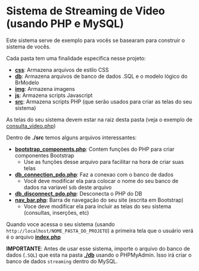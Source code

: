 # Sistema de Streaming de Video (usando PHP e MySQL)

Este sistema serve de exemplo para vocês se basearam para construir o sistema de vocês.

Cada pasta tem uma finalidade especifica nesse projeto:
- **[css](./css)**: Armazena arquivos de estilo CSS
- **[db](./db)**: Armazena arquivos de banco de dados .SQL e o modelo lógico do BrModelo
- **[img](./img)**: Armazena imagens 
- **[js](./js)**: Armazena scripts Javascript
- **[src](./src)**: Armazena scripts PHP (que serão usados para criar as telas do seu sistema)

As telas do seu sistema devem estar na raiz desta pasta (veja o exemplo de [consulta_video.php](./consulta_video.php))

Dentro de **./src** temos alguns arquivos interessantes:
- **[bootstrap_components.php](./src/bootstrap_components.php)**: Contem funções do PHP para criar componentes Bootstrap
  - Use as funções desse arquivo para facilitar na hora de criar suas telas
- **[db_connection_pdo.php](./src/db_connection_pdo.php)**: Faz a conexao com o banco de dados
  - Você deve modificar ela para colocar o nome do seu banco de dados na variavel `$db` deste arquivo
- **[db_disconnect_pdo.php](./src/db_disconnect_pdo.php)**: Desconecta o PHP do DB 
- **[nav_bar.php](./src/nav_bar.php)**: Barra de navegação do seu site (escrita em Bootstrap)
  - Voce deve modificar ela para incluir as telas do seu sistema (consultas, inserções, etc)

Quando voce acessa o seu sistema (usando `http://localhost/NOME_PASTA_DO_PROJETO`) a primeira tela que o usuário verá é o arquivo **[index.php](./index.php)**

**IMPORTANTE**: Antes de usar esse sistema, importe o arquivo do banco de dados (``.SQL``) que esta na pasta **[./db](./db/)** usando o PHPMyAdmin. Isso irá criar o banco de dados `streaming` dentro do MySQL.